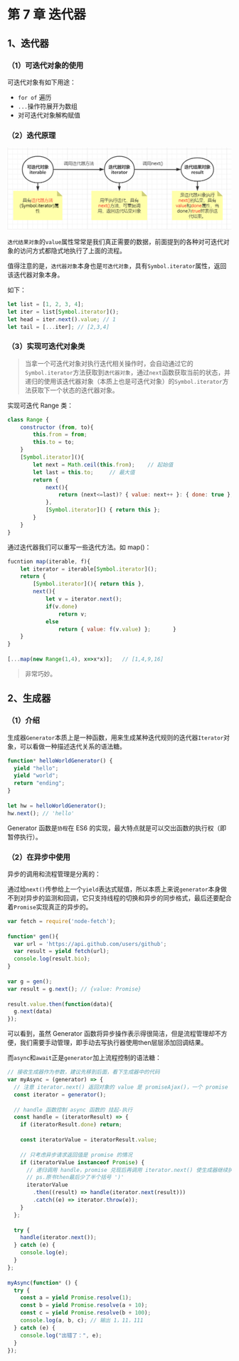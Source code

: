# 第 7 章 迭代器

## 1、迭代器

### （1）可迭代对象的使用

可迭代对象有如下用途：

- `for of` 遍历
- `...`操作符展开为数组
- 对可迭代对象解构赋值

### （2）迭代原理

![image-20211028161307121](./img/image-20211028161307121.png)

`迭代结果对象`的`value`属性常常是我们真正需要的数据，前面提到的各种对可迭代对象的访问方式都隐式地执行了上面的流程。

值得注意的是，`迭代器对象`本身也是`可迭代对象`，具有`Symbol.iterator`属性，返回该迭代器对象本身。

如下：

```js
let list = [1, 2, 3, 4];
let iter = list[Symbol.iterator]();
let head = iter.next().value; // 1
let tail = [...iter]; // [2,3,4]
```

### （3）实现可迭代对象类

> 当拿一个可迭代对象对执行迭代相关操作时，会自动通过它的`Symbol.iterator`方法获取到`迭代器对象`，通过`next`函数获取当前的状态，并递归的使用该迭代器对象（本质上也是可迭代对象）的`Symbol.iterator`方法获取下一个状态的迭代器对象。

实现可迭代 Range 类：

```js
class Range {
    constructor (from, to){
        this.from = from;
        this.to = to;
    }
    [Symbol.iterator](){
        let next = Math.ceil(this.from); 	// 起始值
        let last = this.to;		// 最大值
        return {
            next(){
                return (next<=last)? { value: next++ }: { done: true };
            },
            [Symbol.iterator]() { return this };
        }
    }
}
```

通过迭代器我们可以重写一些迭代方法。如 map()：

```js
fucntion map(iterable, f){
    let iterator = iterable[Symbol.iterator]();
    return {
        [Symbol.iterator](){ return this },
        next(){
            let v = iterator.next();
            if(v.done)
                return v;
            else
                return { value: f(v.value) };       }
    }
}

[...map(new Range(1,4), x=>x*x)];	// [1,4,9,16]
```

> 非常巧妙。

## 2、生成器

### （1）介绍

生成器`Generator`本质上是一种函数，用来生成某种迭代规则的迭代器`Iterator`对象，可以看做一种描述迭代关系的语法糖。
```js
function* helloWorldGenerator() {
  yield "hello";
  yield "world";
  return "ending";
}

let hw = helloWorldGenerator();
hw.next(); // 'hello'
```
Generator 函数是`协程`在 ES6 的实现，最大特点就是可以交出函数的执行权（即暂停执行）。

### （2）在异步中使用

 异步的调用和流程管理是分离的：

通过给`next()`传参给上一个`yield`表达式赋值，所以本质上来说`generator`本身做不到对异步的监测和回调，它只支持线程的切换和异步的同步格式，最后还要配合着`Promise`实现真正的异步的。

```js
var fetch = require('node-fetch');

function* gen(){
  var url = 'https://api.github.com/users/github';
  var result = yield fetch(url);
  console.log(result.bio);
}

var g = gen();
var result = g.next(); // {value: Promise}

result.value.then(function(data){
  g.next(data)
});
```

可以看到，虽然 Generator 函数将异步操作表示得很简洁，但是流程管理却不方便，我们需要手动管理，即手动去写执行器使用then层层添加回调结果。

而`async`和`await`正是`generator`加上流程控制的语法糖：

```js
// 接收生成器作为参数，建议先移到后面，看下生成器中的代码
var myAsync = (generator) => {
  // 注意 iterator.next() 返回对象的 value 是 promiseAjax()，一个 promise
  const iterator = generator();

  // handle 函数控制 async 函数的 挂起-执行
  const handle = (iteratorResult) => {
    if (iteratorResult.done) return;

    const iteratorValue = iteratorResult.value;

    // 只考虑异步请求返回值是 promise 的情况
    if (iteratorValue instanceof Promise) {
      // 递归调用 handle，promise 兑现后再调用 iterator.next() 使生成器继续执行
      // ps.原书then最后少了半个括号 ')'
      iteratorValue
        .then((result) => handle(iterator.next(result)))
        .catch((e) => iterator.throw(e));
    }
  };

  try {
    handle(iterator.next());
  } catch (e) {
    console.log(e);
  }
};

myAsync(function* () {
  try {
    const a = yield Promise.resolve(1);
    const b = yield Promise.resolve(a + 10);
    const c = yield Promise.resolve(b + 100);
    console.log(a, b, c); // 输出 1，11，111
  } catch (e) {
    console.log("出错了：", e);
  }
});
```



